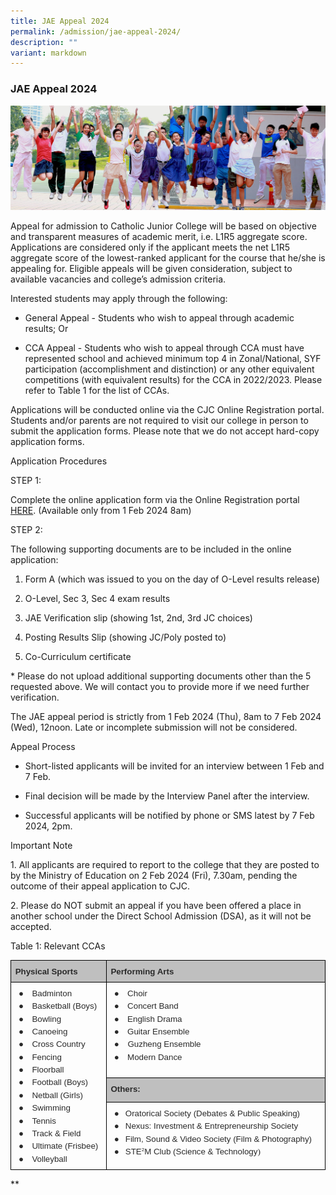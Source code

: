 ```yaml
---
title: JAE Appeal 2024
permalink: /admission/jae-appeal-2024/
description: ""
variant: markdown
---
```

### **JAE Appeal 2024**
![](/images/JAE.jpg)

Appeal for admission to Catholic Junior College will be based on objective and transparent measures of academic merit, i.e. L1R5 aggregate score. Applications are considered only if the applicant meets the net L1R5 aggregate score of the lowest-ranked applicant for the course that he/she is appealing for. Eligible appeals will be given consideration, subject to available vacancies and college’s admission criteria.

  

Interested students may apply through the following:

  

*   General Appeal - Students who wish to appeal through academic results; Or
    

  

*   CCA Appeal - Students who wish to appeal through CCA must have represented school and achieved minimum top 4 in Zonal/National, SYF participation (accomplishment and distinction) or any other equivalent competitions (with equivalent results) for the CCA in 2022/2023. Please refer to Table 1 for the list of CCAs.
    

  

Applications will be conducted online via the CJC Online Registration portal. Students and/or parents are not required to visit our college in person to submit the application forms. Please note that we do not accept hard-copy application forms.

  

Application Procedures

  

STEP 1:

Complete the online application form via the Online Registration portal [HERE](http://jae.catholicjc.edu.sg). (Available only from 1 Feb 2024 8am)

  

STEP 2:

The following supporting documents are to be included in the online application:&nbsp;

1) Form A (which was issued to you on the day of O-Level results release)

2) O-Level, Sec 3, Sec 4 exam results

3) JAE Verification slip (showing 1st, 2nd, 3rd JC choices)

4) Posting Results Slip (showing JC/Poly posted to)

5) Co-Curriculum certificate

\* Please do not upload additional supporting documents other than the 5 requested above. We will contact you to provide more if we need further verification.

  

The JAE appeal period is strictly from 1 Feb 2024 (Thu), 8am to 7 Feb 2024 (Wed), 12noon. Late or incomplete submission will not be considered.

  
  

Appeal Process

  

*   Short-listed applicants will be invited for an interview between 1 Feb and 7 Feb.
    
*   Final decision will be made by the Interview Panel after the interview.
    
*   Successful applicants will be notified by phone or SMS latest by 7 Feb 2024, 2pm.
    

  
  
  
  

Important Note

1\. All applicants are required to report to the college that they are posted to by the Ministry of Education on 2 Feb 2024 (Fri), 7.30am, pending the outcome of their appeal application to CJC.

  

2\. Please do NOT submit an appeal if you have been offered a place in another school under the Direct School Admission (DSA), as it will not be accepted.

  
  

Table 1: Relevant CCAs

  

<table style="border:none;border-collapse:collapse;"><colgroup><col width="172"><col width="430"></colgroup><tbody><tr style="height:0pt"><td style="border-left:solid #000000 0.5pt;border-right:solid #000000 0.5pt;border-bottom:solid #000000 0.5pt;border-top:solid #000000 0.5pt;vertical-align:top;background-color:#bfbfbf;padding:5pt 5pt 5pt 5pt;overflow:hidden;overflow-wrap:break-word;"><p style="line-height:1.38;margin-top:0pt;margin-bottom:0pt;" dir="ltr"><span style="font-size:10pt;font-family:Arial,sans-serif;color:#2a2a2a;background-color:transparent;font-weight:700;font-style:normal;font-variant:normal;text-decoration:none;vertical-align:baseline;white-space:pre;white-space:pre-wrap;">Physical Sports</span></p></td><td style="border-left:solid #000000 0.5pt;border-right:solid #000000 0.5pt;border-bottom:solid #000000 0.5pt;border-top:solid #000000 0.5pt;vertical-align:top;background-color:#bfbfbf;padding:5pt 5pt 5pt 5pt;overflow:hidden;overflow-wrap:break-word;"><p style="line-height:1.38;margin-top:0pt;margin-bottom:0pt;" dir="ltr"><span style="font-size:10pt;font-family:Arial,sans-serif;color:#2a2a2a;background-color:transparent;font-weight:700;font-style:normal;font-variant:normal;text-decoration:none;vertical-align:baseline;white-space:pre;white-space:pre-wrap;">Performing Arts</span></p></td></tr><tr style="height:0pt"><td style="border-left:solid #000000 0.5pt;border-right:solid #000000 0.5pt;border-bottom:solid #000000 0.5pt;border-top:solid #000000 0.5pt;vertical-align:top;padding:5pt 5pt 5pt 5pt;overflow:hidden;overflow-wrap:break-word;" rowspan="3"><p style="line-height:1.38;margin-left: 4pt;text-indent: -14pt;margin-top:0pt;margin-bottom:0pt;padding:0pt 0pt 0pt 14pt;" dir="ltr"><span style="font-size:10pt;font-family:Arial,sans-serif;color:#2a2a2a;background-color:transparent;font-weight:400;font-style:normal;font-variant:normal;text-decoration:none;vertical-align:baseline;white-space:pre;white-space:pre-wrap;">●</span><span style="font-size:10pt;font-family:'Times New Roman',serif;color:#2a2a2a;background-color:transparent;font-weight:400;font-style:normal;font-variant:normal;text-decoration:none;vertical-align:baseline;white-space:pre;white-space:pre-wrap;">&nbsp; &nbsp; </span><span style="font-size:10pt;font-family:Arial,sans-serif;color:#2a2a2a;background-color:transparent;font-weight:400;font-style:normal;font-variant:normal;text-decoration:none;vertical-align:baseline;white-space:pre;white-space:pre-wrap;">Badminton</span></p><p style="line-height:1.38;margin-left: 4pt;text-indent: -14pt;margin-top:0pt;margin-bottom:0pt;padding:0pt 0pt 0pt 14pt;" dir="ltr"><span style="font-size:10pt;font-family:Arial,sans-serif;color:#2a2a2a;background-color:transparent;font-weight:400;font-style:normal;font-variant:normal;text-decoration:none;vertical-align:baseline;white-space:pre;white-space:pre-wrap;">●</span><span style="font-size:10pt;font-family:'Times New Roman',serif;color:#2a2a2a;background-color:transparent;font-weight:400;font-style:normal;font-variant:normal;text-decoration:none;vertical-align:baseline;white-space:pre;white-space:pre-wrap;">&nbsp; &nbsp; </span><span style="font-size:10pt;font-family:Arial,sans-serif;color:#2a2a2a;background-color:transparent;font-weight:400;font-style:normal;font-variant:normal;text-decoration:none;vertical-align:baseline;white-space:pre;white-space:pre-wrap;">Basketball (Boys)</span></p><p style="line-height:1.38;margin-left: 4pt;text-indent: -14pt;margin-top:0pt;margin-bottom:0pt;padding:0pt 0pt 0pt 14pt;" dir="ltr"><span style="font-size:10pt;font-family:Arial,sans-serif;color:#2a2a2a;background-color:transparent;font-weight:400;font-style:normal;font-variant:normal;text-decoration:none;vertical-align:baseline;white-space:pre;white-space:pre-wrap;">●</span><span style="font-size:10pt;font-family:'Times New Roman',serif;color:#2a2a2a;background-color:transparent;font-weight:400;font-style:normal;font-variant:normal;text-decoration:none;vertical-align:baseline;white-space:pre;white-space:pre-wrap;">&nbsp; &nbsp; </span><span style="font-size:10pt;font-family:Arial,sans-serif;color:#2a2a2a;background-color:transparent;font-weight:400;font-style:normal;font-variant:normal;text-decoration:none;vertical-align:baseline;white-space:pre;white-space:pre-wrap;">Bowling</span></p><p style="line-height:1.38;margin-left: 4pt;text-indent: -14pt;margin-top:0pt;margin-bottom:0pt;padding:0pt 0pt 0pt 14pt;" dir="ltr"><span style="font-size:10pt;font-family:Arial,sans-serif;color:#2a2a2a;background-color:transparent;font-weight:400;font-style:normal;font-variant:normal;text-decoration:none;vertical-align:baseline;white-space:pre;white-space:pre-wrap;">●</span><span style="font-size:10pt;font-family:'Times New Roman',serif;color:#2a2a2a;background-color:transparent;font-weight:400;font-style:normal;font-variant:normal;text-decoration:none;vertical-align:baseline;white-space:pre;white-space:pre-wrap;">&nbsp; &nbsp; </span><span style="font-size:10pt;font-family:Arial,sans-serif;color:#2a2a2a;background-color:transparent;font-weight:400;font-style:normal;font-variant:normal;text-decoration:none;vertical-align:baseline;white-space:pre;white-space:pre-wrap;">Canoeing</span></p><p style="line-height:1.38;margin-left: 4pt;text-indent: -14pt;margin-top:0pt;margin-bottom:0pt;padding:0pt 0pt 0pt 14pt;" dir="ltr"><span style="font-size:10pt;font-family:Arial,sans-serif;color:#2a2a2a;background-color:transparent;font-weight:400;font-style:normal;font-variant:normal;text-decoration:none;vertical-align:baseline;white-space:pre;white-space:pre-wrap;">●</span><span style="font-size:10pt;font-family:'Times New Roman',serif;color:#2a2a2a;background-color:transparent;font-weight:400;font-style:normal;font-variant:normal;text-decoration:none;vertical-align:baseline;white-space:pre;white-space:pre-wrap;">&nbsp; &nbsp; </span><span style="font-size:10pt;font-family:Arial,sans-serif;color:#2a2a2a;background-color:transparent;font-weight:400;font-style:normal;font-variant:normal;text-decoration:none;vertical-align:baseline;white-space:pre;white-space:pre-wrap;">Cross Country</span></p><p style="line-height:1.38;margin-left: 4pt;text-indent: -14pt;margin-top:0pt;margin-bottom:0pt;padding:0pt 0pt 0pt 14pt;" dir="ltr"><span style="font-size:10pt;font-family:Arial,sans-serif;color:#2a2a2a;background-color:transparent;font-weight:400;font-style:normal;font-variant:normal;text-decoration:none;vertical-align:baseline;white-space:pre;white-space:pre-wrap;">●</span><span style="font-size:10pt;font-family:'Times New Roman',serif;color:#2a2a2a;background-color:transparent;font-weight:400;font-style:normal;font-variant:normal;text-decoration:none;vertical-align:baseline;white-space:pre;white-space:pre-wrap;">&nbsp; &nbsp; </span><span style="font-size:10pt;font-family:Arial,sans-serif;color:#2a2a2a;background-color:transparent;font-weight:400;font-style:normal;font-variant:normal;text-decoration:none;vertical-align:baseline;white-space:pre;white-space:pre-wrap;">Fencing</span></p><p style="line-height:1.38;margin-left: 4pt;text-indent: -14pt;margin-top:0pt;margin-bottom:0pt;padding:0pt 0pt 0pt 14pt;" dir="ltr"><span style="font-size:10pt;font-family:Arial,sans-serif;color:#2a2a2a;background-color:transparent;font-weight:400;font-style:normal;font-variant:normal;text-decoration:none;vertical-align:baseline;white-space:pre;white-space:pre-wrap;">●</span><span style="font-size:10pt;font-family:'Times New Roman',serif;color:#2a2a2a;background-color:transparent;font-weight:400;font-style:normal;font-variant:normal;text-decoration:none;vertical-align:baseline;white-space:pre;white-space:pre-wrap;">&nbsp; &nbsp; </span><span style="font-size:10pt;font-family:Arial,sans-serif;color:#2a2a2a;background-color:transparent;font-weight:400;font-style:normal;font-variant:normal;text-decoration:none;vertical-align:baseline;white-space:pre;white-space:pre-wrap;">Floorball</span></p><p style="line-height:1.38;margin-left: 4pt;text-indent: -14pt;margin-top:0pt;margin-bottom:0pt;padding:0pt 0pt 0pt 14pt;" dir="ltr"><span style="font-size:10pt;font-family:Arial,sans-serif;color:#2a2a2a;background-color:transparent;font-weight:400;font-style:normal;font-variant:normal;text-decoration:none;vertical-align:baseline;white-space:pre;white-space:pre-wrap;">●</span><span style="font-size:10pt;font-family:'Times New Roman',serif;color:#2a2a2a;background-color:transparent;font-weight:400;font-style:normal;font-variant:normal;text-decoration:none;vertical-align:baseline;white-space:pre;white-space:pre-wrap;">&nbsp; &nbsp; </span><span style="font-size:10pt;font-family:Arial,sans-serif;color:#2a2a2a;background-color:transparent;font-weight:400;font-style:normal;font-variant:normal;text-decoration:none;vertical-align:baseline;white-space:pre;white-space:pre-wrap;">Football (Boys)</span></p><p style="line-height:1.38;margin-left: 4pt;text-indent: -14pt;margin-top:0pt;margin-bottom:0pt;padding:0pt 0pt 0pt 14pt;" dir="ltr"><span style="font-size:10pt;font-family:Arial,sans-serif;color:#2a2a2a;background-color:transparent;font-weight:400;font-style:normal;font-variant:normal;text-decoration:none;vertical-align:baseline;white-space:pre;white-space:pre-wrap;">●</span><span style="font-size:10pt;font-family:'Times New Roman',serif;color:#2a2a2a;background-color:transparent;font-weight:400;font-style:normal;font-variant:normal;text-decoration:none;vertical-align:baseline;white-space:pre;white-space:pre-wrap;">&nbsp; &nbsp; </span><span style="font-size:10pt;font-family:Arial,sans-serif;color:#2a2a2a;background-color:transparent;font-weight:400;font-style:normal;font-variant:normal;text-decoration:none;vertical-align:baseline;white-space:pre;white-space:pre-wrap;">Netball (Girls)</span></p><p style="line-height:1.38;margin-left: 4pt;text-indent: -14pt;margin-top:0pt;margin-bottom:0pt;padding:0pt 0pt 0pt 14pt;" dir="ltr"><span style="font-size:10pt;font-family:Arial,sans-serif;color:#2a2a2a;background-color:transparent;font-weight:400;font-style:normal;font-variant:normal;text-decoration:none;vertical-align:baseline;white-space:pre;white-space:pre-wrap;">●</span><span style="font-size:10pt;font-family:'Times New Roman',serif;color:#2a2a2a;background-color:transparent;font-weight:400;font-style:normal;font-variant:normal;text-decoration:none;vertical-align:baseline;white-space:pre;white-space:pre-wrap;">&nbsp; &nbsp; </span><span style="font-size:10pt;font-family:Arial,sans-serif;color:#2a2a2a;background-color:transparent;font-weight:400;font-style:normal;font-variant:normal;text-decoration:none;vertical-align:baseline;white-space:pre;white-space:pre-wrap;">Swimming</span></p><p style="line-height:1.38;margin-left: 4pt;text-indent: -14pt;margin-top:0pt;margin-bottom:0pt;padding:0pt 0pt 0pt 14pt;" dir="ltr"><span style="font-size:10pt;font-family:Arial,sans-serif;color:#2a2a2a;background-color:transparent;font-weight:400;font-style:normal;font-variant:normal;text-decoration:none;vertical-align:baseline;white-space:pre;white-space:pre-wrap;">●</span><span style="font-size:10pt;font-family:'Times New Roman',serif;color:#2a2a2a;background-color:transparent;font-weight:400;font-style:normal;font-variant:normal;text-decoration:none;vertical-align:baseline;white-space:pre;white-space:pre-wrap;">&nbsp; &nbsp; </span><span style="font-size:10pt;font-family:Arial,sans-serif;color:#2a2a2a;background-color:transparent;font-weight:400;font-style:normal;font-variant:normal;text-decoration:none;vertical-align:baseline;white-space:pre;white-space:pre-wrap;">Tennis</span></p><p style="line-height:1.38;margin-left: 4pt;text-indent: -14pt;margin-top:0pt;margin-bottom:0pt;padding:0pt 0pt 0pt 14pt;" dir="ltr"><span style="font-size:10pt;font-family:Arial,sans-serif;color:#2a2a2a;background-color:transparent;font-weight:400;font-style:normal;font-variant:normal;text-decoration:none;vertical-align:baseline;white-space:pre;white-space:pre-wrap;">●</span><span style="font-size:10pt;font-family:'Times New Roman',serif;color:#2a2a2a;background-color:transparent;font-weight:400;font-style:normal;font-variant:normal;text-decoration:none;vertical-align:baseline;white-space:pre;white-space:pre-wrap;">&nbsp; &nbsp; </span><span style="font-size:10pt;font-family:Arial,sans-serif;color:#2a2a2a;background-color:transparent;font-weight:400;font-style:normal;font-variant:normal;text-decoration:none;vertical-align:baseline;white-space:pre;white-space:pre-wrap;">Track &amp; Field</span></p><p style="line-height:1.38;margin-left: 4pt;text-indent: -14pt;margin-top:0pt;margin-bottom:0pt;padding:0pt 0pt 0pt 14pt;" dir="ltr"><span style="font-size:10pt;font-family:Arial,sans-serif;color:#2a2a2a;background-color:transparent;font-weight:400;font-style:normal;font-variant:normal;text-decoration:none;vertical-align:baseline;white-space:pre;white-space:pre-wrap;">●</span><span style="font-size:10pt;font-family:'Times New Roman',serif;color:#2a2a2a;background-color:transparent;font-weight:400;font-style:normal;font-variant:normal;text-decoration:none;vertical-align:baseline;white-space:pre;white-space:pre-wrap;">&nbsp; &nbsp; </span><span style="font-size:10pt;font-family:Arial,sans-serif;color:#2a2a2a;background-color:transparent;font-weight:400;font-style:normal;font-variant:normal;text-decoration:none;vertical-align:baseline;white-space:pre;white-space:pre-wrap;">Ultimate (Frisbee)</span></p><p style="line-height:1.38;margin-left: 4pt;text-indent: -14pt;margin-top:0pt;margin-bottom:0pt;padding:0pt 0pt 0pt 14pt;" dir="ltr"><span style="font-size:10pt;font-family:Arial,sans-serif;color:#2a2a2a;background-color:transparent;font-weight:400;font-style:normal;font-variant:normal;text-decoration:none;vertical-align:baseline;white-space:pre;white-space:pre-wrap;">●</span><span style="font-size:10pt;font-family:'Times New Roman',serif;color:#2a2a2a;background-color:transparent;font-weight:400;font-style:normal;font-variant:normal;text-decoration:none;vertical-align:baseline;white-space:pre;white-space:pre-wrap;">&nbsp; &nbsp; </span><span style="font-size:10pt;font-family:Arial,sans-serif;color:#2a2a2a;background-color:transparent;font-weight:400;font-style:normal;font-variant:normal;text-decoration:none;vertical-align:baseline;white-space:pre;white-space:pre-wrap;">Volleyball</span></p></td><td style="border-left:solid #000000 0.5pt;border-right:solid #000000 0.5pt;border-bottom:solid #000000 0.5pt;border-top:solid #000000 0.5pt;vertical-align:top;padding:5pt 5pt 5pt 5pt;overflow:hidden;overflow-wrap:break-word;"><p style="line-height:1.38;margin-left: 4pt;text-indent: -14pt;margin-top:0pt;margin-bottom:0pt;padding:0pt 0pt 0pt 14pt;" dir="ltr"><span style="font-size:10pt;font-family:Arial,sans-serif;color:#2a2a2a;background-color:transparent;font-weight:400;font-style:normal;font-variant:normal;text-decoration:none;vertical-align:baseline;white-space:pre;white-space:pre-wrap;">●</span><span style="font-size:10pt;font-family:'Times New Roman',serif;color:#2a2a2a;background-color:transparent;font-weight:400;font-style:normal;font-variant:normal;text-decoration:none;vertical-align:baseline;white-space:pre;white-space:pre-wrap;">&nbsp; &nbsp; </span><span style="font-size:10pt;font-family:Arial,sans-serif;color:#2a2a2a;background-color:transparent;font-weight:400;font-style:normal;font-variant:normal;text-decoration:none;vertical-align:baseline;white-space:pre;white-space:pre-wrap;">Choir</span></p><p style="line-height:1.38;margin-left: 4pt;text-indent: -14pt;margin-top:0pt;margin-bottom:0pt;padding:0pt 0pt 0pt 14pt;" dir="ltr"><span style="font-size:10pt;font-family:Arial,sans-serif;color:#2a2a2a;background-color:transparent;font-weight:400;font-style:normal;font-variant:normal;text-decoration:none;vertical-align:baseline;white-space:pre;white-space:pre-wrap;">●</span><span style="font-size:10pt;font-family:'Times New Roman',serif;color:#2a2a2a;background-color:transparent;font-weight:400;font-style:normal;font-variant:normal;text-decoration:none;vertical-align:baseline;white-space:pre;white-space:pre-wrap;">&nbsp; &nbsp; </span><span style="font-size:10pt;font-family:Arial,sans-serif;color:#2a2a2a;background-color:transparent;font-weight:400;font-style:normal;font-variant:normal;text-decoration:none;vertical-align:baseline;white-space:pre;white-space:pre-wrap;">Concert Band</span></p><p style="line-height:1.38;margin-left: 4pt;text-indent: -14pt;margin-top:0pt;margin-bottom:0pt;padding:0pt 0pt 0pt 14pt;" dir="ltr"><span style="font-size:10pt;font-family:Arial,sans-serif;color:#2a2a2a;background-color:transparent;font-weight:400;font-style:normal;font-variant:normal;text-decoration:none;vertical-align:baseline;white-space:pre;white-space:pre-wrap;">●</span><span style="font-size:10pt;font-family:'Times New Roman',serif;color:#2a2a2a;background-color:transparent;font-weight:400;font-style:normal;font-variant:normal;text-decoration:none;vertical-align:baseline;white-space:pre;white-space:pre-wrap;">&nbsp; &nbsp; </span><span style="font-size:10pt;font-family:Arial,sans-serif;color:#2a2a2a;background-color:transparent;font-weight:400;font-style:normal;font-variant:normal;text-decoration:none;vertical-align:baseline;white-space:pre;white-space:pre-wrap;">English Drama</span></p><p style="line-height:1.38;margin-left: 4pt;text-indent: -14pt;margin-top:0pt;margin-bottom:0pt;padding:0pt 0pt 0pt 14pt;" dir="ltr"><span style="font-size:10pt;font-family:Arial,sans-serif;color:#2a2a2a;background-color:transparent;font-weight:400;font-style:normal;font-variant:normal;text-decoration:none;vertical-align:baseline;white-space:pre;white-space:pre-wrap;">●</span><span style="font-size:10pt;font-family:'Times New Roman',serif;color:#2a2a2a;background-color:transparent;font-weight:400;font-style:normal;font-variant:normal;text-decoration:none;vertical-align:baseline;white-space:pre;white-space:pre-wrap;">&nbsp; &nbsp; </span><span style="font-size:10pt;font-family:Arial,sans-serif;color:#2a2a2a;background-color:transparent;font-weight:400;font-style:normal;font-variant:normal;text-decoration:none;vertical-align:baseline;white-space:pre;white-space:pre-wrap;">Guitar Ensemble</span></p><p style="line-height:1.38;margin-left: 4pt;text-indent: -14pt;margin-top:0pt;margin-bottom:0pt;padding:0pt 0pt 0pt 14pt;" dir="ltr"><span style="font-size:10pt;font-family:Arial,sans-serif;color:#2a2a2a;background-color:transparent;font-weight:400;font-style:normal;font-variant:normal;text-decoration:none;vertical-align:baseline;white-space:pre;white-space:pre-wrap;">●</span><span style="font-size:10pt;font-family:'Times New Roman',serif;color:#2a2a2a;background-color:transparent;font-weight:400;font-style:normal;font-variant:normal;text-decoration:none;vertical-align:baseline;white-space:pre;white-space:pre-wrap;"> &nbsp; </span><span style="font-size:10pt;font-family:Arial,sans-serif;color:#2a2a2a;background-color:transparent;font-weight:400;font-style:normal;font-variant:normal;text-decoration:none;vertical-align:baseline;white-space:pre;white-space:pre-wrap;">&nbsp;Guzheng Ensemble</span></p><p style="line-height:1.38;margin-left: 4pt;text-indent: -14pt;margin-top:0pt;margin-bottom:0pt;padding:0pt 0pt 0pt 14pt;" dir="ltr"><span style="font-size:10pt;font-family:Arial,sans-serif;color:#2a2a2a;background-color:transparent;font-weight:400;font-style:normal;font-variant:normal;text-decoration:none;vertical-align:baseline;white-space:pre;white-space:pre-wrap;">●</span><span style="font-size:10pt;font-family:'Times New Roman',serif;color:#2a2a2a;background-color:transparent;font-weight:400;font-style:normal;font-variant:normal;text-decoration:none;vertical-align:baseline;white-space:pre;white-space:pre-wrap;">&nbsp; &nbsp; </span><span style="font-size:10pt;font-family:Arial,sans-serif;color:#2a2a2a;background-color:transparent;font-weight:400;font-style:normal;font-variant:normal;text-decoration:none;vertical-align:baseline;white-space:pre;white-space:pre-wrap;">Modern Dance</span></p></td></tr><tr style="height:0pt"><td style="border-left:solid #000000 0.5pt;border-right:solid #000000 0.5pt;border-bottom:solid #000000 0.5pt;border-top:solid #000000 0.5pt;vertical-align:top;background-color:#bfbfbf;padding:5pt 5pt 5pt 5pt;overflow:hidden;overflow-wrap:break-word;"><p style="line-height:1.38;margin-top:0pt;margin-bottom:0pt;" dir="ltr"><span style="font-size:10pt;font-family:Arial,sans-serif;color:#2a2a2a;background-color:transparent;font-weight:700;font-style:normal;font-variant:normal;text-decoration:none;vertical-align:baseline;white-space:pre;white-space:pre-wrap;">Others:</span></p></td></tr><tr style="height:0pt"><td style="border-left:solid #000000 0.5pt;border-right:solid #000000 0.5pt;border-bottom:solid #000000 0.5pt;border-top:solid #000000 0.5pt;vertical-align:top;padding:5pt 5pt 5pt 5pt;overflow:hidden;overflow-wrap:break-word;"><p style="line-height:1.38;margin-left: 4pt;text-indent: -14pt;margin-top:0pt;margin-bottom:0pt;padding:0pt 0pt 0pt 14pt;" dir="ltr"><span style="font-size:10pt;font-family:Arial,sans-serif;color:#2a2a2a;background-color:transparent;font-weight:400;font-style:normal;font-variant:normal;text-decoration:none;vertical-align:baseline;white-space:pre;white-space:pre-wrap;">●</span><span style="font-size:10pt;font-family:'Times New Roman',serif;color:#2a2a2a;background-color:transparent;font-weight:400;font-style:normal;font-variant:normal;text-decoration:none;vertical-align:baseline;white-space:pre;white-space:pre-wrap;"> &nbsp; </span><span style="font-size:10pt;font-family:Arial,sans-serif;color:#2a2a2a;background-color:transparent;font-weight:400;font-style:normal;font-variant:normal;text-decoration:none;vertical-align:baseline;white-space:pre;white-space:pre-wrap;">Oratorical Society (Debates &amp; Public Speaking)</span></p><p style="line-height:1.38;margin-left: 4pt;text-indent: -14pt;margin-top:0pt;margin-bottom:0pt;padding:0pt 0pt 0pt 14pt;" dir="ltr"><span style="font-size:10pt;font-family:Arial,sans-serif;color:#2a2a2a;background-color:transparent;font-weight:400;font-style:normal;font-variant:normal;text-decoration:none;vertical-align:baseline;white-space:pre;white-space:pre-wrap;">●</span><span style="font-size:10pt;font-family:'Times New Roman',serif;color:#2a2a2a;background-color:transparent;font-weight:400;font-style:normal;font-variant:normal;text-decoration:none;vertical-align:baseline;white-space:pre;white-space:pre-wrap;"> &nbsp; </span><span style="font-size:10pt;font-family:Arial,sans-serif;color:#2a2a2a;background-color:#ffffff;font-weight:400;font-style:normal;font-variant:normal;text-decoration:none;vertical-align:baseline;white-space:pre;white-space:pre-wrap;">Nexus: Investment &amp; Entrepreneurship Society</span></p><p style="line-height:1.38;margin-left: 4pt;text-indent: -14pt;margin-top:0pt;margin-bottom:0pt;padding:0pt 0pt 0pt 14pt;" dir="ltr"><span style="font-size:10pt;font-family:Arial,sans-serif;color:#2a2a2a;background-color:transparent;font-weight:400;font-style:normal;font-variant:normal;text-decoration:none;vertical-align:baseline;white-space:pre;white-space:pre-wrap;">●</span><span style="font-size:10pt;font-family:'Times New Roman',serif;color:#2a2a2a;background-color:transparent;font-weight:400;font-style:normal;font-variant:normal;text-decoration:none;vertical-align:baseline;white-space:pre;white-space:pre-wrap;"> &nbsp; </span><span style="font-size:10pt;font-family:Arial,sans-serif;color:#2a2a2a;background-color:transparent;font-weight:400;font-style:normal;font-variant:normal;text-decoration:none;vertical-align:baseline;white-space:pre;white-space:pre-wrap;">Film, Sound &amp; Video Society (Film &amp; Photography)</span></p><p style="line-height:1.38;margin-left: 4pt;text-indent: -14pt;margin-top:0pt;margin-bottom:0pt;padding:0pt 0pt 0pt 14pt;" dir="ltr"><span style="font-size:10pt;font-family:Arial,sans-serif;color:#2a2a2a;background-color:transparent;font-weight:400;font-style:normal;font-variant:normal;text-decoration:none;vertical-align:baseline;white-space:pre;white-space:pre-wrap;">●</span><span style="font-size:10pt;font-family:'Times New Roman',serif;color:#2a2a2a;background-color:transparent;font-weight:400;font-style:normal;font-variant:normal;text-decoration:none;vertical-align:baseline;white-space:pre;white-space:pre-wrap;"> &nbsp; </span><span style="font-size:10pt;font-family:Arial,sans-serif;color:#2a2a2a;background-color:transparent;font-weight:400;font-style:normal;font-variant:normal;text-decoration:none;vertical-align:baseline;white-space:pre;white-space:pre-wrap;">STE</span><span style="font-size:10pt;font-family:Arial,sans-serif;color:#2a2a2a;background-color:transparent;font-weight:400;font-style:normal;font-variant:normal;text-decoration:none;vertical-align:baseline;white-space:pre;white-space:pre-wrap;"><span style="font-size:0.6em;vertical-align:super;">2</span></span><span style="font-size:10pt;font-family:Arial,sans-serif;color:#2a2a2a;background-color:transparent;font-weight:400;font-style:normal;font-variant:normal;text-decoration:none;vertical-align:baseline;white-space:pre;white-space:pre-wrap;">M Club (Science &amp; Technology</span><span style="font-size:10pt;font-family:'Times New Roman',serif;color:#2a2a2a;background-color:transparent;font-weight:400;font-style:normal;font-variant:normal;text-decoration:none;vertical-align:baseline;white-space:pre;white-space:pre-wrap;">)</span></p></td></tr></tbody></table>

  
  
**